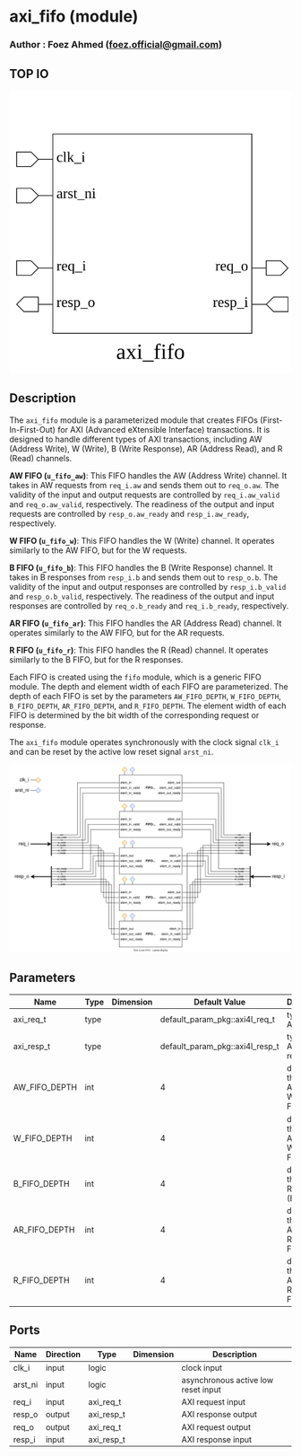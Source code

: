 # axi_fifo (module)

### Author : Foez Ahmed (foez.official@gmail.com)

## TOP IO
<img src="./axi_fifo_top.svg">

## Description

The `axi_fifo` module is a parameterized module that creates FIFOs (First-In-First-Out) for AXI
(Advanced eXtensible Interface) transactions. It is designed to handle different types of AXI
transactions, including AW (Address Write), W (Write), B (Write Response), AR (Address Read), and
R (Read) channels.

**AW FIFO (`u_fifo_aw`)**: This FIFO handles the AW (Address Write) channel. It takes in AW
requests from `req_i.aw` and sends them out to `req_o.aw`. The validity of the input and output
requests are controlled by `req_i.aw_valid` and `req_o.aw_valid`, respectively. The readiness of
the output and input requests are controlled by `resp_o.aw_ready` and `resp_i.aw_ready`,
respectively.

**W FIFO (`u_fifo_w`)**: This FIFO handles the W (Write) channel. It operates similarly to the AW
FIFO, but for the W requests.

**B FIFO (`u_fifo_b`)**: This FIFO handles the B (Write Response) channel. It takes in B responses
from `resp_i.b` and sends them out to `resp_o.b`. The validity of the input and output responses
are controlled by `resp_i.b_valid` and `resp_o.b_valid`, respectively. The readiness of the output
and input responses are controlled by `req_o.b_ready` and `req_i.b_ready`, respectively.

**AR FIFO (`u_fifo_ar`)**: This FIFO handles the AR (Address Read) channel. It operates similarly
to the AW FIFO, but for the AR requests.

**R FIFO (`u_fifo_r`)**: This FIFO handles the R (Read) channel. It operates similarly to the B
FIFO, but for the R responses.

Each FIFO is created using the `fifo` module, which is a generic FIFO module. The depth and element
width of each FIFO are parameterized. The depth of each FIFO is set by the parameters
`AW_FIFO_DEPTH`, `W_FIFO_DEPTH`, `B_FIFO_DEPTH`, `AR_FIFO_DEPTH`, and `R_FIFO_DEPTH`. The element
width of each FIFO is determined by the bit width of the corresponding request or response.

The `axi_fifo` module operates synchronously with the clock signal `clk_i` and can be reset by the
active low reset signal `arst_ni`.

<img src="./axi_fifo_des.svg">

## Parameters
|Name|Type|Dimension|Default Value|Description|
|-|-|-|-|-|
|axi_req_t|type||default_param_pkg::axi4l_req_t| type of the AXI request|
|axi_resp_t|type||default_param_pkg::axi4l_resp_t| type of the AXI response|
|AW_FIFO_DEPTH|int||4| depth of the Address Write (AW) FIFO|
|W_FIFO_DEPTH|int||4| depth of the Address Write (AW) FIFO|
|B_FIFO_DEPTH|int||4| depth of the Write Response (B) FIFO|
|AR_FIFO_DEPTH|int||4| depth of the Address Read (AR) FIFO|
|R_FIFO_DEPTH|int||4| depth of the Address Read (AR) FIFO|

## Ports
|Name|Direction|Type|Dimension|Description|
|-|-|-|-|-|
|clk_i|input|logic|| clock input|
|arst_ni|input|logic|| asynchronous active low reset input|
|req_i|input|axi_req_t|| AXI request input|
|resp_o|output|axi_resp_t|| AXI response output|
|req_o|output|axi_req_t|| AXI request output|
|resp_i|input|axi_resp_t|| AXI response input|
